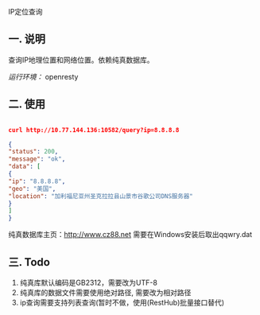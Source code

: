 IP定位查询

一. 说明
-----------
查询IP地理位置和网络位置。依赖纯真数据库。

*运行环境：* openresty


二. 使用
-----------

```json

curl http://10.77.144.136:10582/query?ip=8.8.8.8

{
"status": 200,
"message": "ok",
"data": [
{
"ip": "8.8.8.8",
"geo": "美国",
"location": "加利福尼亚州圣克拉拉县山景市谷歌公司DNS服务器"
}
]
}
```

纯真数据库主页：http://www.cz88.net
需要在Windows安装后取出qqwry.dat


三. Todo
-----------

1. 纯真库默认编码是GB2312，需要改为UTF-8
2. 纯真库的数据文件需要使用绝对路径, 需要改为相对路径
3. ip查询需要支持列表查询(暂时不做，使用(RestHub)批量接口替代)


